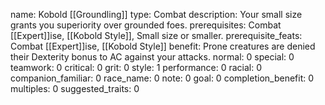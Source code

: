 name: Kobold [[Groundling]]
type: Combat
description: Your small size grants you superiority over grounded foes.
prerequisites: Combat [[Expert]]ise, [[Kobold Style]], Small size or smaller.
prerequisite_feats: Combat [[Expert]]ise, [[Kobold Style]]
benefit: Prone creatures are denied their Dexterity bonus to AC against your attacks.
normal: 0
special: 0
teamwork: 0
critical: 0
grit: 0
style: 1
performance: 0
racial: 0
companion_familiar: 0
race_name: 0
note: 0
goal: 0
completion_benefit: 0
multiples: 0
suggested_traits: 0
